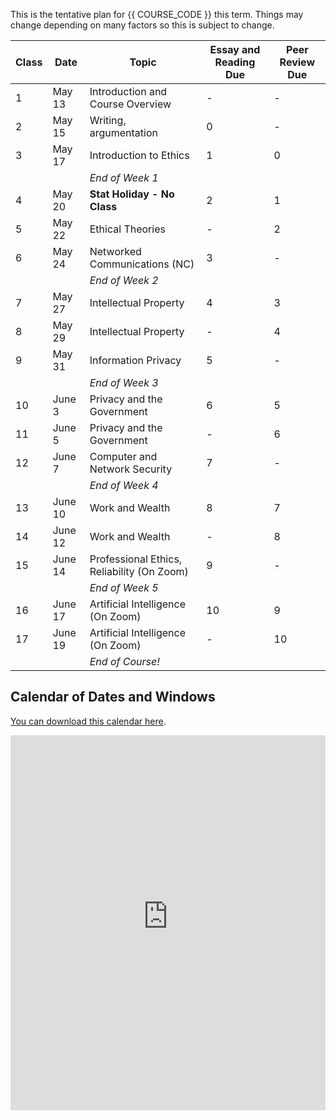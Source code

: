 This is the tentative plan for {{ COURSE_CODE }} this term.
Things may change depending on many factors so this is subject to change.

| Class | Date    | Topic                                      | Essay and Reading Due | Peer Review Due |
|-------|---------|--------------------------------------------|-----------------------|-----------------|
| 1     | May 13  | Introduction and Course Overview           | -                     | -               |
| 2     | May 15  | Writing, argumentation                     | 0                     | -               |
| 3     | May 17  | Introduction to Ethics                     | 1                     | 0               |
|       |         | *End of Week 1*                            |                       |                 |
| 4     | May 20  | **Stat Holiday - No Class**                | 2                     | 1               |
| 5     | May 22  | Ethical Theories                           | -                     | 2               |
| 6     | May 24  | Networked Communications (NC)              | 3                     | -               |
|       |         | *End of Week 2*                            |                       |                 |
| 7     | May 27  | Intellectual Property                      | 4                     | 3               |
| 8     | May 29  | Intellectual Property                      | -                     | 4               |
| 9     | May 31  | Information Privacy                        | 5                     | -               |
|       |         | *End of Week 3*                            |                       |                 |
| 10    | June 3  | Privacy and the Government                 | 6                     | 5               |
| 11    | June 5  | Privacy and the Government                 | -                     | 6               |
| 12    | June 7  | Computer and Network Security              | 7                     | -               |
|       |         | *End of Week 4*                            |                       |                 |
| 13    | June 10 | Work and Wealth                            | 8                     | 7               |
| 14    | June 12 | Work and Wealth                            | -                     | 8               |
| 15    | June 14 | Professional Ethics, Reliability (On Zoom) | 9                     | -               |
|       |         | *End of Week 5*                            |                       |                 |
| 16    | June 17 | Artificial Intelligence (On Zoom)          | 10                    | 9               |
| 17    | June 19 | Artificial Intelligence  (On Zoom)         | -                     | 10              |
|       |         | *End of Course!*                           |                       |                 |

## Calendar of Dates and Windows

[You can download this calendar here](webcal://p134-caldav.icloud.com/published/2/MTczNTA3MzQ2MTczNTA3M77mVqJVfW7xU_1BEnn2jR_KOwdBlguAaANhPYR9B93I9ufNUiscrmMnE8-DhPPHLhgfOMuZh23N6feMUBVkMFY).

<iframe id="open-web-calendar" 
    style="background:url('https://raw.githubusercontent.com/niccokunzmann/open-web-calendar/master/static/img/loaders/circular-loader.gif') center center no-repeat;"
    src="https://open-web-calendar.hosted.quelltext.eu/calendar.html?url=https%3A%2F%2Fp134-caldav.icloud.com%2Fpublished%2F2%2FMTczNTA3MzQ2MTczNTA3M77mVqJVfW7xU_1BEnn2jR_KOwdBlguAaANhPYR9B93I9ufNUiscrmMnE8-DhPPHLhgfOMuZh23N6feMUBVkMFY"
    sandbox="allow-scripts allow-same-origin allow-top-navigation"
    allowTransparency="true" scrolling="no" 
    frameborder="0" height="600px" width="100%"></iframe>